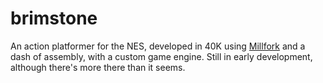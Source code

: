 # brimstone
An action platformer for the NES, developed in 40K using [Millfork](https://github.com/KarolS/millfork) and a dash of assembly, with a custom game engine.
Still in early development, although there's more there than it seems.
